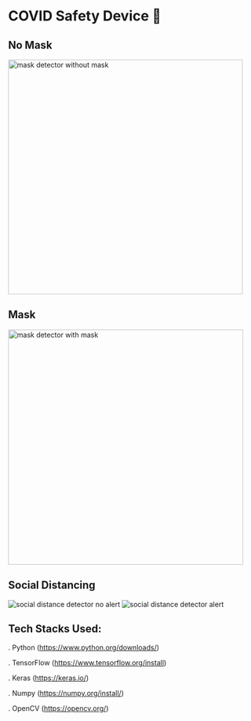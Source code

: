 # COVID Safety Device 🦺

## No Mask
<img width="478" alt="mask detector without mask" src="https://user-images.githubusercontent.com/94793548/175829526-ace3a3e9-9a3e-40bf-bf21-7140bf2b97c1.png">

## Mask

<img width="479" alt="mask detector with mask" src="https://user-images.githubusercontent.com/94793548/175829512-306f8ab2-6b13-4b53-a968-ac8e4c684c2b.png">

## Social Distancing

![social distance detector no alert](https://user-images.githubusercontent.com/94793548/175829491-339f0a9f-8270-422e-a606-784c4005c7e0.png)
![social distance detector alert](https://user-images.githubusercontent.com/94793548/175829501-a37558c2-d673-4b69-bac6-e840f44cabd3.png)

## Tech Stacks Used:
 . Python (https://www.python.org/downloads/)

 . TensorFlow (https://www.tensorflow.org/install)

 . Keras (https://keras.io/)

 . Numpy (https://numpy.org/install/)

 . OpenCV (https://opencv.org/)
